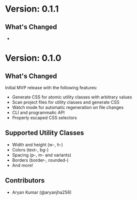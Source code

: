 # Version: 0.1.1

## What's Changed

- 

# Version: 0.1.0

## What's Changed

Initial MVP release with the following features:

- Generate CSS for atomic utility classes with arbitrary values
- Scan project files for utility classes and generate CSS
- Watch mode for automatic regeneration on file changes
- CLI and programmatic API
- Properly escaped CSS selectors

## Supported Utility Classes

- Width and height (w-, h-)
- Colors (text-, bg-)
- Spacing (p-, m- and variants)
- Borders (border-, rounded-)
- And more!

## Contributors

- Aryan Kumar (@aryanjha256)
